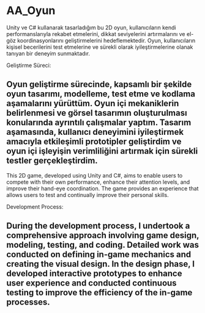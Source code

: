 # AA_Oyun
Unity ve C# kullanarak tasarladığım bu 2D oyun, kullanıcıların kendi performanslarıyla rekabet etmelerini, dikkat seviyelerini artırmalarını ve el-göz koordinasyonlarını geliştirmelerini hedeflemektedir. Oyun, kullanıcıların kişisel becerilerini test etmelerine ve sürekli olarak iyileştirmelerine olanak tanıyan bir deneyim sunmaktadır.

Geliştirme Süreci:

Oyun geliştirme sürecinde, kapsamlı bir şekilde oyun tasarımı, modelleme, test etme ve kodlama aşamalarını yürüttüm. Oyun içi mekaniklerin belirlenmesi ve görsel tasarımın oluşturulması konularında ayrıntılı çalışmalar yaptım. Tasarım aşamasında, kullanıcı deneyimini iyileştirmek amacıyla etkileşimli prototipler geliştirdim ve oyun içi işleyişin verimliliğini artırmak için sürekli testler gerçekleştirdim.
----------------------------------------------------------------------------------------------
This 2D game, developed using Unity and C#, aims to enable users to compete with their own performance, enhance their attention levels, and improve their hand-eye coordination. The game provides an experience that allows users to test and continually improve their personal skills.

Development Process:

During the development process, I undertook a comprehensive approach involving game design, modeling, testing, and coding. Detailed work was conducted on defining in-game mechanics and creating the visual design. In the design phase, I developed interactive prototypes to enhance user experience and conducted continuous testing to improve the efficiency of the in-game processes.
-----------------------------------------------------------------------------------------------

